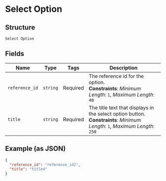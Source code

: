 
# Select Option

## Structure

`Select Option`

## Fields

| Name | Type | Tags | Description |
|  --- | --- | --- | --- |
| `reference_id` | `string` | Required | The reference id for the option.<br>**Constraints**: *Minimum Length*: `1`, *Maximum Length*: `40` |
| `title` | `string` | Required | The title text that displays in the select option button.<br>**Constraints**: *Minimum Length*: `1`, *Maximum Length*: `250` |

## Example (as JSON)

```json
{
  "reference_id": "reference_id2",
  "title": "title4"
}
```

